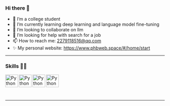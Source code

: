 ### Hi there 👋

<!--
**phbst/phbst** is a ✨ _special_ ✨ repository because its `README.md` (this file) appears on your GitHub profile.

Here are some ideas to get you started:
-->

- 🔭 I’m a college student
- 🌱 I’m currently learning deep learning and language model fine-tuning
- 👯 I’m looking to collaborate on llm
- 🤔 I’m looking for help with search for a job
- 📫 How to reach me: 2279118516@qq.com
- ✨ My personal website: https://www.phbweb.space/#/home/start
---

### Skills 👨‍💻
<!--<img align="left" alt="GitHub" width="24px" src="https://cdn.jsdelivr.net/npm/simple-icons@latest/icons/github.svg" />-->
<div style="padding-bottom: 50px;">
  <img align="left" alt="Python" width="40px" src="https://img.icons8.com/color/48/000000/python.png"/>
  <img align="left" alt="Python" width="40px" src="https://img.icons8.com/?size=160&id=eETV3RNHVrWA&format=png"/>
  <img align="left" alt="Python" width="40px" src="https://img.icons8.com/?size=96&id=UFXRpPFebwa2&format=png"/>
  <img align="left" alt="Python" width="40px" src="https://img.icons8.com/?size=96&id=UFXRpPFebwa2&format=png"/>

</div>
<br />


---

